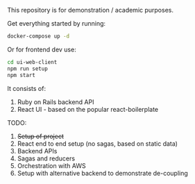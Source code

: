 This repository is for demonstration / academic purposes.

Get everything started by running:

```bash
docker-compose up -d
```

Or for frontend dev use:

```bash
cd ui-web-client
npm run setup
npm start
```

It consists of:

1. Ruby on Rails backend API
2. React UI - based on the popular react-boilerplate

TODO:

1. ~~Setup of project~~
2. React end to end setup (no sagas, based on static data)
3. Backend APIs
4. Sagas and reducers
5. Orchestration with AWS
6. Setup with alternative backend to demonstrate de-coupling
